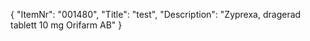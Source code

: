 {
  "ItemNr": "001480",
  "Title": "test",
  "Description": "Zyprexa, dragerad tablett 10 mg Orifarm AB"
}